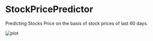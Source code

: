 # StockPricePredictor
Predicting Stocks Price on the basis of stock prices of last 60 days.

![plot](https://user-images.githubusercontent.com/54912404/107871433-7840ec00-6ec7-11eb-917e-c733cf3d8a25.png)



